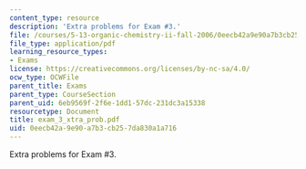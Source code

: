 ```yaml
---
content_type: resource
description: 'Extra problems for Exam #3.'
file: /courses/5-13-organic-chemistry-ii-fall-2006/0eecb42a9e90a7b3cb257da830a1a716_exam_3_xtra_prob.pdf
file_type: application/pdf
learning_resource_types:
- Exams
license: https://creativecommons.org/licenses/by-nc-sa/4.0/
ocw_type: OCWFile
parent_title: Exams
parent_type: CourseSection
parent_uid: 6eb9569f-2f6e-1dd1-57dc-231dc3a15338
resourcetype: Document
title: exam_3_xtra_prob.pdf
uid: 0eecb42a-9e90-a7b3-cb25-7da830a1a716
---
```

Extra problems for Exam #3.
